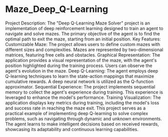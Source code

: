 # Maze_Deep_Q-Learning
 Project Description: The "Deep Q-Learning Maze Solver" project is an implementation of deep reinforcement learning designed to train an agent to navigate and solve mazes. The primary objective of the agent is to find the optimal path to exit the maze, starting from an initial position.  Key Features:  Customizable Maze: The project allows users to define custom mazes with different sizes and complexities. Mazes are represented by two-dimensional matrices, featuring free cells and obstacles.  Graphical Representation: The application provides a visual representation of the maze, with the agent's position highlighted during the training process. Users can observe the agent's evolution in the maze.  Deep Q-Learning: The agent employs deep Q-learning techniques to learn the state-action mappings that maximize cumulative rewards. A deep neural network is utilized as the Q-function approximator.  Sequential Experience: The project implements sequential memory to collect the agent's experience during training. This experience is leveraged to enhance the model's performance.  Training Visualization: The application displays key metrics during training, including the model's loss and success rate in reaching the maze exit.  This project serves as a practical example of implementing deep Q-learning to solve complex problems, such as navigating through dynamic and unknown environments. The agent learns to make intelligent decisions based on received rewards, showcasing its adaptability and continuous learning capabilities.
